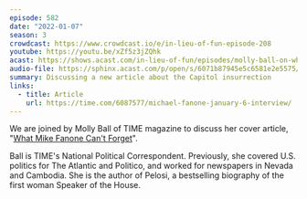 ```yaml
---
episode: 582
date: "2022-01-07"
season: 3
crowdcast: https://www.crowdcast.io/e/in-lieu-of-fun-episode-208
youtube: https://youtu.be/xZf5z3jZQhk
acast: https://shows.acast.com/in-lieu-of-fun/episodes/molly-ball-on-what-mike-fanone-cant-forget
audio-file: https://sphinx.acast.com/p/open/s/6071b87945e5c6581e2e5575/e/61d9a76124e7ff00137b2ed6/media.mp3
summary: Discussing a new article about the Capitol insurrection
links:
  - title: Article
    url: https://time.com/6087577/michael-fanone-january-6-interview/
---
```

We are joined by Molly Ball of TIME magazine to discuss her cover article, "[What Mike Fanone Can't Forget][article]".

Ball is TIME's National Political Correspondent. Previously, she covered U.S. politics for The Atlantic and Politico, and worked for newspapers in Nevada and Cambodia. She is the author of Pelosi, a bestselling biography of the first woman Speaker of the House.

[article]: https://time.com/6087577/michael-fanone-january-6-interview/
